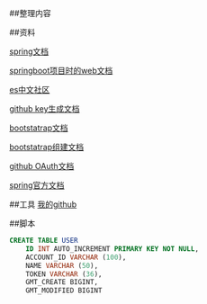 ##整理内容

##资料

[spring文档](https://spring.io/guides)

[springboot项目时的web文档](https://spring.io/guides/gs/serving-web-content/)

[es中文社区](https://elasticsearch.cn/explore)

[github key生成文档](https://help.github.com/en/github/authenticating-to-github/generating-a-new-ssh-key-and-adding-it-to-the-ssh-agent#generating-a-new-ssh-key)

[bootstatrap文档](https://v3.bootcss.com/components/)

[bootstatrap组建文档](https://v3.bootcss.com/getting-started/)

[github OAuth文档](https://developer.github.com/apps/building-oauth-apps/creating-an-oauth-app/)

[spring官方文档](https://docs.spring.io/spring-boot/docs/2.0.0RC1/reference/htmlsingle/#boot-features-embedded-database-support)

##工具
[我的github](https://github.com/liutian8080/community)


##脚本
```sql
CREATE TABLE USER 
    ID INT AUTO_INCREMENT PRIMARY KEY NOT NULL,
    ACCOUNT_ID VARCHAR (100),
    NAME VARCHAR (50),
    TOKEN VARCHAR (36),
    GMT_CREATE BIGINT,
    GMT_MODIFIED BIGINT
```